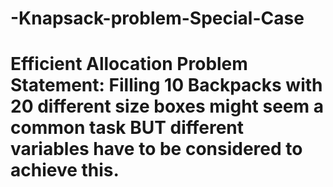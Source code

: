 # -Knapsack-problem-Special-Case
# Efficient Allocation Problem Statement: Filling 10 Backpacks with 20 different size boxes might seem a common task BUT different variables have to be considered to achieve this.

